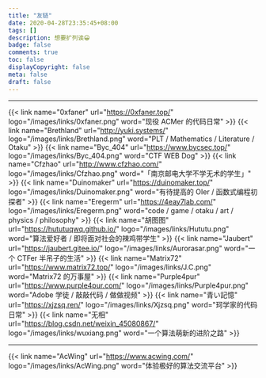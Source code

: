```yaml
---
title: "友链"
date: 2020-04-28T23:35:45+08:00
tags: []
description: 想要扩列诶😀
badge: false
comments: true
toc: false
displayCopyright: false
meta: false
draft: false
---
```





---

{{< link name="0xfaner" url="https://0xfaner.top/" logo="/images/links/0xfaner.png" word="现役 ACMer 的代码日常" >}}
{{< link name="Brethland" url="http://yuki.systems/" logo="/images/links/Brethland.png" word="PLT / Mathematics / Literature / Otaku" >}}
{{< link name="Byc_404" url="https://www.bycsec.top/" logo="/images/links/Byc_404.png" word="CTF WEB Dog" >}}
{{< link name="Cfzhao" url="http://www.cfzhao.com/" logo="/images/links/Cfzhao.png" word="「南京邮电大学不学无术的学生」" >}}
{{< link name="Duinomaker" url="https://duinomaker.top/" logo="/images/links/Duinomaker.png" word="有待提高的 OIer / 函数式编程初探者" >}}
{{< link name="Eregerm" url="https://4eay7lab.com/" logo="/images/links/Eregerm.png" word="code / game / otaku / art / physics / philosophy" >}}
{{< link name="胡图图" url="https://hututuqwq.github.io/" logo="/images/links/Hututu.png" word="算法爱好者 / 即将面对社会的辣鸡带学生" >}}
{{< link name="Jaubert" url="https://jaubert.gitee.io/" logo="/images/links/Aurorasar.png" word="一个 CTFer 半吊子的生活" >}}
{{< link name="Matrix72" url="https://www.matrix72.top/" logo="/images/links/J.C.png" word="Matrix72 的万事屋" >}}
{{< link name="Purple4pur" url="https://www.purple4pur.com/" logo="/images/links/Purple4pur.png" word="Adobe 学徒 / 敲敲代码 / 做做视频" >}}
{{< link name="青い記憶" url="https://xjzsq.ren/" logo="/images/links/Xjzsq.png" word="珂学家的代码日常" >}}
{{< link name="无相" url="https://blog.csdn.net/weixin_45080867/" logo="/images/links/wuxiang.png" word="一个算法萌新的进阶之路" >}}

---

{{< link name="AcWing" url="https://www.acwing.com/" logo="/images/links/AcWing.png" word="体验极好的算法交流平台" >}}